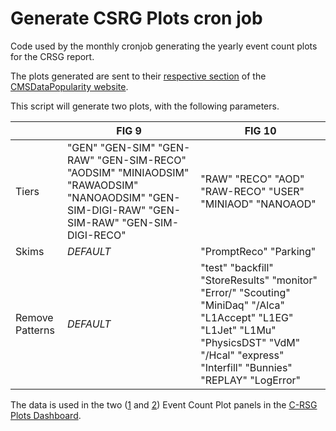 # Generate CSRG Plots cron job

Code used by the monthly cronjob generating the yearly event count plots for the CRSG report.

The plots generated are sent to their [respective section](https://cmsdatapop.web.cern.ch/cmsdatapop/EventCountPlots/) of the [CMSDataPopularity website](https://cmsdatapop.web.cern.ch/cmsdatapop/).

This script will generate two plots, with the following parameters.

|                 | FIG 9                                                        | FIG 10                                                       |
| --------------- | ------------------------------------------------------------ | ------------------------------------------------------------ |
| Tiers           | "GEN" "GEN-SIM" "GEN-RAW" "GEN-SIM-RECO" "AODSIM" "MINIAODSIM" "RAWAODSIM" "NANOAODSIM" "GEN-SIM-DIGI-RAW" "GEN-SIM-RAW" "GEN-SIM-DIGI-RECO" | "RAW" "RECO" "AOD" "RAW-RECO" "USER" "MINIAOD" "NANOAOD"     |
| Skims           | *DEFAULT*                                                    | "PromptReco" "Parking"                                       |
| Remove Patterns | *DEFAULT*                                                    | "test" "backfill" "StoreResults" "monitor" "Error/" "Scouting" "MiniDaq" "/Alca" "L1Accept" "L1EG" "L1Jet" "L1Mu" "PhysicsDST" "VdM" "/Hcal" "express" "Interfill" "Bunnies" "REPLAY" "LogError" |

The data is used in the two ([1](https://monit-grafana.cern.ch/d/CkzjpJwWk/c-rsg-plots?orgId=11&from=1757328010456&to=1757349610456&viewPanel=25) and [2](https://monit-grafana.cern.ch/goto/pmaoXs9HR?orgId=11)) Event Count Plot panels in the [C-RSG Plots Dashboard](https://monit-grafana.cern.ch/goto/ccS1uy9Ng?orgId=11).
